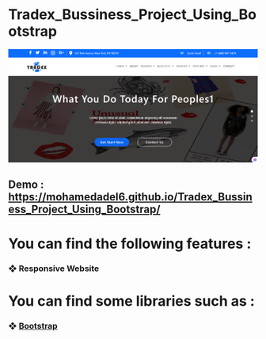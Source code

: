 # Tradex_Bussiness_Project_Using_Bootstrap
![](assets/Images/Readme/5.png)
## Demo : https://mohamedadel6.github.io/Tradex_Bussiness_Project_Using_Bootstrap/
# You can find the following features :
### ❖ Responsive Website
# You can find some libraries such as :
###  ❖ [Bootstrap](https://getbootstrap.com/)
